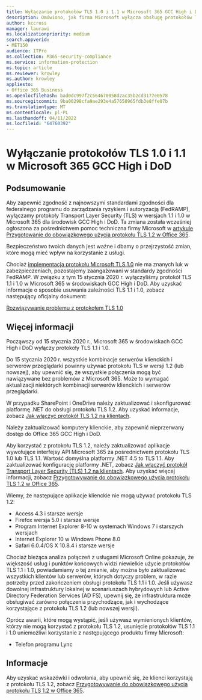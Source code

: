 ```yaml
---
title: Wyłączanie protokołów TLS 1.0 i 1.1 w Microsoft 365 GCC High i DoD
description: Omówiono, jak firma Microsoft wyłącza obsługę protokołów TLS 1.1 i 1.0 w środowiskach GCC High i DoD w Microsoft 365.
author: kccross
manager: laurawi
ms.localizationpriority: medium
search.appverid:
- MET150
audience: ITPro
ms.collection: M365-security-compliance
ms.service: information-protection
ms.topic: article
ms.reviewer: krowley
ms.author: krowley
appliesto:
- Office 365 Business
ms.openlocfilehash: bad0dc997f2c564670858d2ac35b2cd3177e0578
ms.sourcegitcommit: 9ba00298cfa9ae293e4a57650965fdb3e8ffe07b
ms.translationtype: MT
ms.contentlocale: pl-PL
ms.lasthandoff: 04/11/2022
ms.locfileid: "64760392"
---
```

# <a name="disabling-tls-10-and-11-in-microsoft-365-gcc-high-and-dod"></a>Wyłączanie protokołów TLS 1.0 i 1.1 w Microsoft 365 GCC High i DoD

## <a name="summary"></a>Podsumowanie

Aby zapewnić zgodność z najnowszymi standardami zgodności dla federalnego programu do zarządzania ryzykiem i autoryzacją (FedRAMP), wyłączamy protokoły Transport Layer Security (TLS) w wersjach 1.1 i 1.0 w Microsoft 365 dla środowisk GCC High i DoD. Ta zmiana została wcześniej ogłoszona za pośrednictwem pomoc techniczna firmy Microsoft w [artykule Przygotowanie do obowiązkowego użycia protokołu TLS 1.2 w Office 365](https://support.microsoft.com/help/4057306/preparing-for-tls-1-2-in-office-365).

Bezpieczeństwo twoich danych jest ważne i dbamy o przejrzystość zmian, które mogą mieć wpływ na korzystanie z usługi.

Chociaż [implementacja protokołu Microsoft TLS 1.0](https://support.microsoft.com/help/3117336) nie ma znanych luk w zabezpieczeniach, pozostajemy zaangażowani w standardy zgodności FedRAMP. W związku z tym 15 stycznia 2020 r. wyłączyliśmy protokół TLS 1.1 i 1.0 w Microsoft 365 w środowiskach GCC High i DoD. Aby uzyskać informacje o sposobie usuwania zależności TLS 1.1 i 1.0, zobacz następujący oficjalny dokument:

[Rozwiązywanie problemu z protokołem TLS 1.0](https://www.microsoft.com/download/details.aspx?id=55266)

## <a name="more-information"></a>Więcej informacji

Począwszy od 15 stycznia 2020 r., Microsoft 365 w środowiskach GCC High i DoD wyłączy protokoły TLS 1.1 i 1.0.

Do 15 stycznia 2020 r. wszystkie kombinacje serwerów klienckich i serwerów przeglądarki powinny używać protokołu TLS w wersji 1.2 (lub nowszej), aby upewnić się, że wszystkie połączenia mogą być nawiązywane bez problemów z Microsoft 365. Może to wymagać aktualizacji niektórych kombinacji serwerów klienckich i serwerów przeglądarki.

W przypadku SharePoint i OneDrive należy zaktualizować i skonfigurować platformę .NET do obsługi protokołu TLS 1.2. Aby uzyskać informacje, zobacz [Jak włączyć protokół TLS 1.2 na klientach](/mem/configmgr/core/plan-design/security/enable-tls-1-2-client).

Należy zaktualizować komputery klienckie, aby zapewnić nieprzerwany dostęp do Office 365 GCC High i DoD.

Aby korzystać z protokołu TLS 1.2, należy zaktualizować aplikacje wywołujące interfejsy API Microsoft 365 za pośrednictwem protokołu TLS 1.0 lub TLS 1.1. Wartość domyślna platformy .NET 4.5 to TLS 1.1. Aby zaktualizować konfigurację platformy .NET, zobacz [Jak włączyć protokół Transport Layer Security (TLS) 1.2 na klientach](/mem/configmgr/core/plan-design/security/enable-tls-1-2-client). Aby uzyskać więcej informacji, zobacz [Przygotowywanie do obowiązkowego użycia protokołu TLS 1.2 w Office 365](https://support.microsoft.com/help/4057306/preparing-for-tls-1-2-in-office-365).

Wiemy, że następujące aplikacje klienckie nie mogą używać protokołu TLS 1.2:

- Access 4.3 i starsze wersje
- Firefox wersja 5.0 i starsze wersje
- Program Internet Explorer 8-10 w systemach Windows 7 i starszych wersjach
- Internet Explorer 10 w Windows Phone 8.0
- Safari 6.0.4/OS X 10.8.4 i starsze wersje

Chociaż bieżąca analiza połączeń z usługami Microsoft Online pokazuje, że większość usług i punktów końcowych widzi niewielkie użycie protokołów TLS 1.1 i 1.0, powiadamiamy o tej zmianie, aby można było zaktualizować wszystkich klientów lub serwerów, których dotyczy problem, w razie potrzeby przed zakończeniem obsługi protokołu TLS 1.1 i 1.0. Jeśli używasz dowolnej infrastruktury lokalnej w scenariuszach hybrydowych lub Active Directory Federation Services (AD FS), upewnij się, że infrastruktura może obsługiwać zarówno połączenia przychodzące, jak i wychodzące korzystające z protokołu TLS 1.2 (lub nowszej wersji).

Oprócz awarii, które mogą wystąpić, jeśli używasz wymienionych klientów, którzy nie mogą korzystać z protokołu TLS 1.2, usunięcie protokołów TLS 1.1 i 1.0 uniemożliwi korzystanie z następującego produktu firmy Microsoft:

- Telefon programu Lync

## <a name="references"></a>Informacje

Aby uzyskać wskazówki i odwołania, aby upewnić się, że klienci korzystają z protokołu TLS 1.2, zobacz [Przygotowywanie do obowiązkowego użycia protokołu TLS 1.2 w Office 365](https://support.microsoft.com/help/4057306/preparing-for-tls-1-2-in-office-365).
